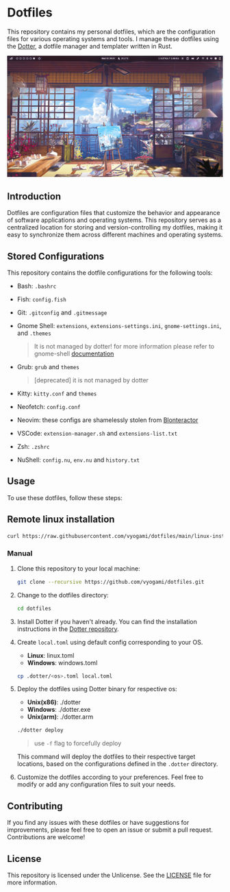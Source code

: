 # Dotfiles

This repository contains my personal dotfiles, which are the configuration files for various operating systems and tools. I manage these dotfiles using the [Dotter](https://github.com/SuperCuber/dotter), a dotfile manager and templater written in Rust.

![codereaper-theme](./assets/codereaper-desktop-min.png)

## Introduction

Dotfiles are configuration files that customize the behavior and appearance of software applications and operating systems. This repository serves as a centralized location for storing and version-controlling my dotfiles, making it easy to synchronize them across different machines and operating systems.

## Stored Configurations

This repository contains the dotfile configurations for the following tools:

- Bash: `.bashrc`
- Fish: `config.fish`
- Git: `.gitconfig` and `.gitmessage`
- Gnome Shell: `extensions`, `extensions-settings.ini`, `gnome-settings.ini`, and `.themes`

     > It is not managed by dotter! for more information please refer to gnome-shell [documentation](https://github.com/legitShivam/gnome-shell-configs/blob/main/README.md)

- Grub: `grub` and `themes`
    > [deprecated] it is not managed by dotter
- Kitty: `kitty.conf` and `themes`
- Neofetch: `config.conf`
- Neovim: these configs are shamelessly stolen from [Blonteractor](https://github.com/blonteractor/nvim-config)
- VSCode: `extension-manager.sh` and `extensions-list.txt`
- Zsh: `.zshrc`
- NuShell: `config.nu`, `env.nu` and `history.txt`

## Usage

To use these dotfiles, follow these steps:

## Remote linux installation

```bash
curl https://raw.githubusercontent.com/vyogami/dotfiles/main/linux-install.sh | sh
```

### Manual

1. Clone this repository to your local machine:

     ```bash
     git clone --recursive https://github.com/vyogami/dotfiles.git
     ```

1. Change to the dotfiles directory:

     ```bash
     cd dotfiles
     ```

1. Install Dotter if you haven't already. You can find the installation instructions in the [Dotter repository](https://github.com/SuperCuber/dotter).

1. Create `local.toml` using default config corresponding to your OS.
    - **Linux**: linux.toml
    - **Windows**: windows.toml

     ```bash
     cp .dotter/<os>.toml local.toml
     ```

1. Deploy the dotfiles using Dotter binary for respective os:
    - **Unix(x86)**: ./dotter
    - **Windows**: ./dotter.exe 
    - **Unix(arm)**: ./dotter.arm

     ```bash
     ./dotter deploy
     ```

     > use `-f` flag to forcefully deploy

     This command will deploy the dotfiles to their respective target locations, based on the configurations defined in the `.dotter` directory.

1. Customize the dotfiles according to your preferences. Feel free to modify or add any configuration files to suit your needs.

## Contributing

If you find any issues with these dotfiles or have suggestions for improvements, please feel free to open an issue or submit a pull request. Contributions are welcome!

## License

This repository is licensed under the Unlicense. See the [LICENSE](LICENSE) file for more information.
